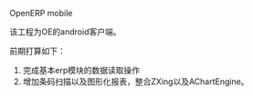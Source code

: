 OpenERP mobile

该工程为OE的android客户端。

前期打算如下：
1. 完成基本erp模块的数据读取操作
2. 增加条码扫描以及图形化报表，整合ZXing以及AChartEngine。
